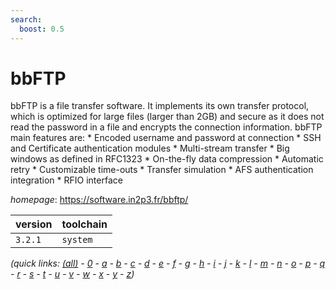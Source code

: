 ```yaml
---
search:
  boost: 0.5
---
```

# bbFTP

bbFTP is a file transfer software. It implements its own transfer protocol,   which is optimized for large files (larger than 2GB) and secure as it does not read the   password in a file and encrypts the connection information. bbFTP main features are:   * Encoded username and password at connection * SSH and Certificate authentication modules   * Multi-stream transfer * Big windows as defined in RFC1323 * On-the-fly data compression   * Automatic retry * Customizable time-outs * Transfer simulation   * AFS authentication integration * RFIO interface

*homepage*: <https://software.in2p3.fr/bbftp/>

version | toolchain
--------|----------
``3.2.1`` | ``system``


*(quick links: [(all)](../index.md) - [0](../0/index.md) - [a](../a/index.md) - [b](../b/index.md) - [c](../c/index.md) - [d](../d/index.md) - [e](../e/index.md) - [f](../f/index.md) - [g](../g/index.md) - [h](../h/index.md) - [i](../i/index.md) - [j](../j/index.md) - [k](../k/index.md) - [l](../l/index.md) - [m](../m/index.md) - [n](../n/index.md) - [o](../o/index.md) - [p](../p/index.md) - [q](../q/index.md) - [r](../r/index.md) - [s](../s/index.md) - [t](../t/index.md) - [u](../u/index.md) - [v](../v/index.md) - [w](../w/index.md) - [x](../x/index.md) - [y](../y/index.md) - [z](../z/index.md))*

